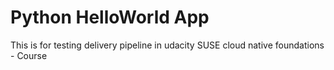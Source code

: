 # Python HelloWorld App

This is for testing delivery pipeline in udacity SUSE cloud native foundations - Course